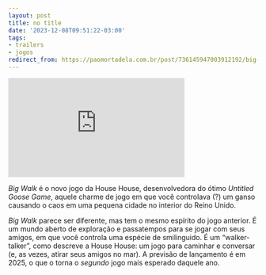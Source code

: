 ```yaml
---
layout: post
title: no title
date: '2023-12-08T09:51:22-03:00'
tags:
- trailers
- jogos
redirect_from: https://paomortadela.com.br/post/736145947003912192/big-walk-%C3%A9-o-novo-jogo-da-house-house
---
```

<iframe width="356" height="200" id="youtube_iframe" src="https://www.youtube.com/embed/vyQPc1i4Rpo?feature=oembed&amp;enablejsapi=1&amp;origin=https://safe.txmblr.com&amp;wmode=opaque" frameborder="0" allow="accelerometer; autoplay; clipboard-write; encrypted-media; gyroscope; picture-in-picture; web-share" allowfullscreen title="Big Walk - Reveal Trailer"></iframe>

_Big Walk_ é o novo jogo da House House, desenvolvedora do ótimo _Untitled Goose Game_, aquele charme de jogo em que você controlava (?) um ganso causando o caos em uma pequena cidade no interior do Reino Unido.

_Big Walk_ parece ser diferente, mas tem o mesmo espírito do jogo anterior. É um mundo aberto de exploração e passatempos para se jogar com seus amigos, em que você controla uma espécie de smilinguido. É um “walker-talker”, como descreve a House House: um jogo para caminhar e conversar (e, as vezes, atirar seus amigos no mar). A previsão de lançamento é em 2025, o que o torna o _segundo_ jogo mais esperado daquele ano.

